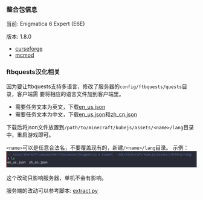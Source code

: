 ### 整合包信息

当前: Enigmatica 6 Expert (E6E)

版本: 1.8.0

- [curseforge](https://www.curseforge.com/minecraft/modpacks/enigmatica6expert)
- [mcmod](https://www.mcmod.cn/modpack/399.html)

### ftbquests汉化相关

因为要让ftbquests支持多语言，修改了服务器的`config/ftbquests/quests`目录，客户端需
要将相应的语言文件加到客户端里。

- 需要任务文本为英文，下载[en\_us.json](e6e/en_us.json)
- 需要任务文本为中文，下载[en\_us.json](e6e/en_us.json)和[zh\_cn.json](e6e/zh_cn.json)

下载后将json文件放置到`/path/to/minecraft/kubejs/assets/<name>/lang`目录中，重启游戏即可。

`<name>`可以是任意合法名，不要覆盖现有的，新建`/<name>/lang`目录。
示例：![](e6e/e6e_lang.png)

这个改动只影响服务器，单机不会有影响。

服务端的改动可以参考脚本: [extract.py](e6e/extract.py)
